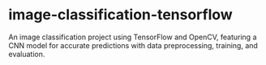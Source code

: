 # image-classification-tensorflow
An image classification project using TensorFlow and OpenCV, featuring a CNN model for accurate predictions with data preprocessing, training, and evaluation.
